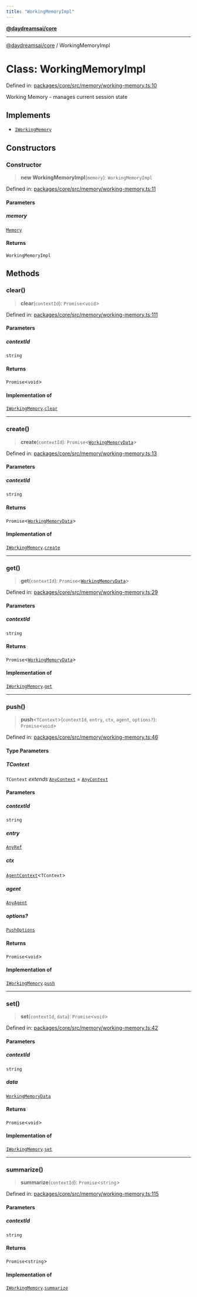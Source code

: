 ```yaml
---
title: "WorkingMemoryImpl"
---
```


[**@daydreamsai/core**](./api-reference.md)

***

[@daydreamsai/core](./api-reference.md) / WorkingMemoryImpl

# Class: WorkingMemoryImpl

Defined in: [packages/core/src/memory/working-memory.ts:10](https://github.com/dojoengine/daydreams/blob/bbf75946e0d6d99fbdde4cebb2f8a4e8926724f1/packages/core/src/memory/working-memory.ts#L10)

Working Memory - manages current session state

## Implements

- [`IWorkingMemory`](./IWorkingMemory.md)

## Constructors

### Constructor

> **new WorkingMemoryImpl**(`memory`): `WorkingMemoryImpl`

Defined in: [packages/core/src/memory/working-memory.ts:11](https://github.com/dojoengine/daydreams/blob/bbf75946e0d6d99fbdde4cebb2f8a4e8926724f1/packages/core/src/memory/working-memory.ts#L11)

#### Parameters

##### memory

[`Memory`](./Memory.md)

#### Returns

`WorkingMemoryImpl`

## Methods

### clear()

> **clear**(`contextId`): `Promise`\<`void`\>

Defined in: [packages/core/src/memory/working-memory.ts:111](https://github.com/dojoengine/daydreams/blob/bbf75946e0d6d99fbdde4cebb2f8a4e8926724f1/packages/core/src/memory/working-memory.ts#L111)

#### Parameters

##### contextId

`string`

#### Returns

`Promise`\<`void`\>

#### Implementation of

[`IWorkingMemory`](./IWorkingMemory.md).[`clear`](IWorkingMemory.md#clear)

***

### create()

> **create**(`contextId`): `Promise`\<[`WorkingMemoryData`](./WorkingMemoryData.md)\>

Defined in: [packages/core/src/memory/working-memory.ts:13](https://github.com/dojoengine/daydreams/blob/bbf75946e0d6d99fbdde4cebb2f8a4e8926724f1/packages/core/src/memory/working-memory.ts#L13)

#### Parameters

##### contextId

`string`

#### Returns

`Promise`\<[`WorkingMemoryData`](./WorkingMemoryData.md)\>

#### Implementation of

[`IWorkingMemory`](./IWorkingMemory.md).[`create`](IWorkingMemory.md#create)

***

### get()

> **get**(`contextId`): `Promise`\<[`WorkingMemoryData`](./WorkingMemoryData.md)\>

Defined in: [packages/core/src/memory/working-memory.ts:29](https://github.com/dojoengine/daydreams/blob/bbf75946e0d6d99fbdde4cebb2f8a4e8926724f1/packages/core/src/memory/working-memory.ts#L29)

#### Parameters

##### contextId

`string`

#### Returns

`Promise`\<[`WorkingMemoryData`](./WorkingMemoryData.md)\>

#### Implementation of

[`IWorkingMemory`](./IWorkingMemory.md).[`get`](IWorkingMemory.md#get)

***

### push()

> **push**\<`TContext`\>(`contextId`, `entry`, `ctx`, `agent`, `options?`): `Promise`\<`void`\>

Defined in: [packages/core/src/memory/working-memory.ts:46](https://github.com/dojoengine/daydreams/blob/bbf75946e0d6d99fbdde4cebb2f8a4e8926724f1/packages/core/src/memory/working-memory.ts#L46)

#### Type Parameters

##### TContext

`TContext` *extends* [`AnyContext`](./AnyContext.md) = [`AnyContext`](./AnyContext.md)

#### Parameters

##### contextId

`string`

##### entry

[`AnyRef`](./AnyRef.md)

##### ctx

[`AgentContext`](./AgentContext.md)\<`TContext`\>

##### agent

[`AnyAgent`](./AnyAgent.md)

##### options?

[`PushOptions`](./PushOptions.md)

#### Returns

`Promise`\<`void`\>

#### Implementation of

[`IWorkingMemory`](./IWorkingMemory.md).[`push`](IWorkingMemory.md#push)

***

### set()

> **set**(`contextId`, `data`): `Promise`\<`void`\>

Defined in: [packages/core/src/memory/working-memory.ts:42](https://github.com/dojoengine/daydreams/blob/bbf75946e0d6d99fbdde4cebb2f8a4e8926724f1/packages/core/src/memory/working-memory.ts#L42)

#### Parameters

##### contextId

`string`

##### data

[`WorkingMemoryData`](./WorkingMemoryData.md)

#### Returns

`Promise`\<`void`\>

#### Implementation of

[`IWorkingMemory`](./IWorkingMemory.md).[`set`](IWorkingMemory.md#set)

***

### summarize()

> **summarize**(`contextId`): `Promise`\<`string`\>

Defined in: [packages/core/src/memory/working-memory.ts:115](https://github.com/dojoengine/daydreams/blob/bbf75946e0d6d99fbdde4cebb2f8a4e8926724f1/packages/core/src/memory/working-memory.ts#L115)

#### Parameters

##### contextId

`string`

#### Returns

`Promise`\<`string`\>

#### Implementation of

[`IWorkingMemory`](./IWorkingMemory.md).[`summarize`](IWorkingMemory.md#summarize)
